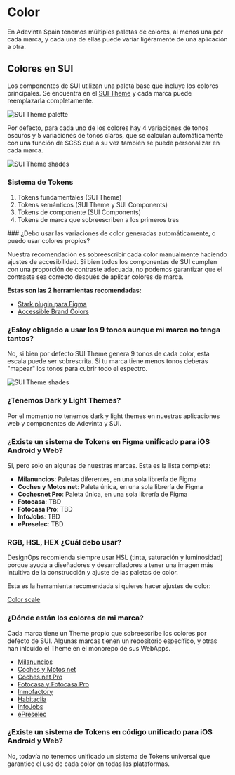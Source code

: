 # Color

En Adevinta Spain tenemos múltiples paletas de colores, al menos una por cada marca, y cada una de ellas puede variar ligéramente de una aplicación a otra.

## Colores en SUI 

Los componentes de SUI utilizan una paleta base que incluye los colores principales. Se encuentra en el [SUI Theme](https://github.com/SUI-Components/sui/tree/master/packages/sui-theme) y cada marca puede reemplazarla completamente.

<img src="https://raw.githubusercontent.com/turolopezsanabria/design-systems-playbook/master/ASSETS/colour-sui-theme-palette.png" alt="SUI Theme palette"/>

Por defecto, para cada uno de los colores hay 4 variaciones de tonos oscuros y 5 variaciones de tonos claros, que se calculan automáticamente con una función de SCSS que a su vez también se puede personalizar en cada marca.

<img src="https://raw.githubusercontent.com/turolopezsanabria/design-systems-playbook/master/ASSETS/colour-shades-of-gray.png" alt="SUI Theme shades"/>


### Sistema de Tokens

1. Tokens fundamentales (SUI Theme)
2. Tokens semánticos (SUI Theme y SUI Components)
3. Tokens de componente (SUI Components)
4. Tokens de marca que sobreescriben a los primeros tres


### ¿Debo usar las variaciones de color generadas automáticamente, o puedo usar colores propios?

Nuestra recomendación es sobreescribir cada color manualmente haciendo ajustes de accesibilidad. Si bien todos los componentes de SUI cumplen con una proporción de contraste adecuada, no podemos garantizar que el contraste sea correcto después de aplicar colores de marca.

**Estas son las 2 herramientas recomendadas:**

- [Stark plugin para Figma](https://www.figma.com/community/plugin/732603254453395948/Stark)
- [Accessible Brand Colors](https://abc.useallfive.com/)

### ¿Estoy obligado a usar los 9 tonos aunque mi marca no tenga tantos?

No, si bien por defecto SUI Theme genera 9 tonos de cada color, esta escala puede ser sobrescrita. Si tu marca tiene menos tonos deberás "mapear" los tonos para cubrir todo el espectro.

<img src="https://raw.githubusercontent.com/turolopezsanabria/design-systems-playbook/master/ASSETS/colour-shades-brand.png" alt="SUI Theme shades"/>

### ¿Tenemos Dark y Light Themes?

Por el momento no tenemos dark y light themes en nuestras aplicaciones web y componentes de Adevinta y SUI.

### ¿Existe un sistema de Tokens en Figma unificado para iOS Android y Web?

Si, pero solo en algunas de nuestras marcas. Esta es la lista completa:

- **Milanuncios**: Paletas diferentes, en una sola librería de Figma
- **Coches y Motos net**: Paleta única, en una sola librería de Figma
- **Cochesnet Pro**: Paleta única, en una sola librería de Figma
- **Fotocasa**: TBD
- **Fotocasa Pro**: TBD
- **InfoJobs**: TBD
- **ePreselec**: TBD

### RGB, HSL, HEX ¿Cuál debo usar?

DesignOps recomienda siempre usar HSL (tinta, saturación y luminosidad) porque ayuda a diseñadores y desarrolladores a tener una imagen más intuitiva de la construcción y ajuste de las paletas de color.

Esta es la herramienta recomendada si quieres hacer ajustes de color:

[Color scale](https://hihayk.github.io/scale/)

### ¿Dónde están los colores de mi marca?

Cada marca tiene un Theme propio que sobreescribe los colores por defecto de SUI. Algunas marcas tienen un repositorio específico, y otras han inlcuido el Theme en el monorepo de sus WebApps.

- [Milanuncios](https://github.mpi-internal.com/scmspain/frontend-ma--web-app/blob/master/theme/src/settings/_color.scss)
- [Coches y Motos net](https://github.mpi-internal.com/scmspain/frontend-mt--web-app/blob/master/theme/src/shared/_settings.scss)
- [Coches.net Pro](https://github.mpi-internal.com/scmspain/frontend-cf--web-app/tree/master/theme)
- [Fotocasa y Fotocasa Pro](https://github.mpi-internal.com/scmspain/frontend-fc--web-server/blob/master/theme/src/settings/_colors.scss)
- [Inmofactory](https://github.mpi-internal.com/scmspain/frontend-if--uilib-theme/blob/master/src/settings/_color.scss)
- [Habitaclia](https://github.mpi-internal.com/scmspain/frontend-hab--uilib-theme/blob/master/src/settings/_color.scss)
- [InfoJobs](https://github.mpi-internal.com/scmspain/frontend-ij--uilib-theme/blob/master/src/tokens/_color.scss)
- [ePreselec](https://github.mpi-internal.com/scmspain/frontend-ep--uilib-theme/blob/master/src/settings/_colors.scss)

### ¿Existe un sistema de Tokens en código unificado para iOS Android y Web?

No, todavía no tenemos unificado un sistema de Tokens universal que garantice el uso de cada color en todas las plataformas.
